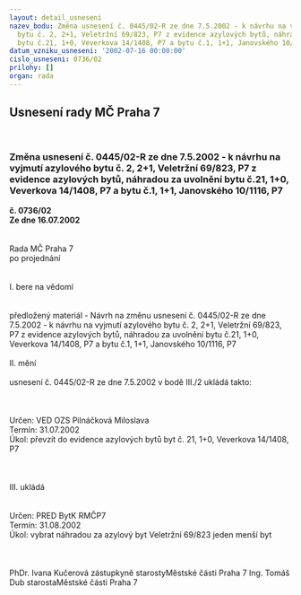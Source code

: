 ```yaml
---
layout: detail_usneseni
nazev_bodu: Změna usnesení č. 0445/02-R ze dne 7.5.2002 - k návrhu na vyjmutí azylového
  bytu č. 2, 2+1, Veletržní 69/823, P7 z evidence azylových bytů, náhradou za uvolnění
  bytu č.21, 1+0, Veverkova 14/1408, P7 a bytu č.1, 1+1, Janovského 10/1116, P7
datum_vzniku_usneseni: '2002-07-16 00:00:00'
cislo_usneseni: 0736/02
prilohy: []
organ: rada
---
```

<div id="ucUsn_pList" class="usn">
	<span><h2>Usnesení rady MČ Praha 7 </h2>
<br></span><div class="standBody">
<span><h3>Změna usnesení č. 0445/02-R ze dne 7.5.2002 - k návrhu na vyjmutí azylového bytu č. 2, 2+1, Veletržní 69/823, P7 z evidence azylových bytů, náhradou za uvolnění bytu č.21, 1+0, Veverkova 14/1408, P7 a bytu č.1, 1+1, Janovského 10/1116, P7</h3></span><div class="center">
		<strong>č. 0736/02</strong><br>
	</div>
<div class="center">
		<strong>Ze dne 16.07.2002</strong><br><br>
	</div>
<br>Rada MČ Praha 7<br>po projednání<br><br><br>I.	bere na vědomí<br><br> <br>předložený materiál - Návrh na změnu usnesení č. 0445/02-R ze dne 7.5.2002 - k návrhu na vyjmutí azylového bytu č. 2, 2+1, Veletržní 69/823, P7 z evidence azylových bytů, náhradou za uvolnění bytu č.21, 1+0, Veverkova 14/1408, P7 a bytu č.1, 1+1, Janovského 10/1116, P7<br><br>II.	mění <br><br>usnesení č. 0445/02-R ze dne 7.5.2002  v bodě III./2 ukládá takto:<br><br> <br> <br>Určen:	VED OZS Pilnáčková Miloslava<br>Termín: 31.07.2002<br>Úkol:	převzít do evidence azylových bytů byt č. 21, 1+0, Veverkova 14/1408, P7<br> <br><br><br>III.	ukládá <br><br> <br>Určen:	PRED BytK RMČP7<br>Termín: 31.08.2002<br>Úkol:	vybrat náhradou za azylový byt Veletržní 69/823 jeden menší byt<br> <br> <br>	<br>PhDr. Ivana Kučerová zástupkyně starostyMěstské části Praha 7	Ing. Tomáš Dub starostaMěstské části Praha 7<br>	<br><br>
</div>
</div>